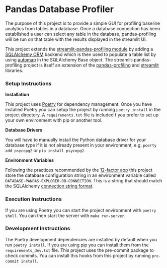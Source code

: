 # Pandas Database Profiler

The purpose of this project is to provide a simple GUI for profiling baseline analytics from tables in a database.
Once a database connection has been established a user can select any table in the database, pandas-profiling will be run on that table with the results displayed in the streamlit UI.

This project extends the [streamlit-pandas-profiling module](https://github.com/okld/streamlit-pandas-profiling) by adding a [SQLAlchemy ORM](https://www.sqlalchemy.org/) backend which is then used to populate a table list by using [automap](https://docs.sqlalchemy.org/en/14/orm/extensions/automap.html#basic-use) in the SQLAlchemy Base object.
The streamlit-pandas-profiling project is itself an extension of the [pandas-profiling](https://github.com/pandas-profiling/pandas-profiling) and [streamlit](https://streamlit.io/) libraries.

### Setup Instructions

**Installation**

This project uses [Poetry](https://python-poetry.org/) for dependency management.
Once you have installed Poetry you can setup the project by running `poetry install` in the project directory.
A `requirements.txt` file is included f you prefer to set up your own environment with pip or another tool.

**Database Drivers**

You will have to manually install the Python database driver for your database type if it is not already present in your environment, e.g. `poerty add psycopg2` or `pip install psycopg2`.

**Environment Variables**

Following the practices recommended by the [12-factor app](https://12factor.net/config) this project store the database configuration string in an environment variable called `DATABASE-PANDAS-EXPLORER-DB-CONNECTION`.
This is a string that should match the SQLAlchemy [connection string format](https://docs.sqlalchemy.org/en/14/core/engines.html#database-urls).

### Execution Instructions

If you are using Poetry you can start the project environment with `poetry shell`.
You can then start the server with `make run-server`.

### Development Instructions

The Poetry development dependencies are installed by default when you run `poetry install`. If you are using pip you can install them from the `requirements_dev.txt` file.
This project uses the pre-commit package to check commits. You can install this hooks from this project by running `pre-commit install`.
